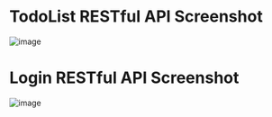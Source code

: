# TodoList RESTful API Screenshot
![image](https://github.com/Jameswayd/CodeIgniter_TabLab_0530/assets/106469320/2d895011-728c-41b4-8285-022fee46ac58)
# Login RESTful API Screenshot
![image](https://github.com/Jameswayd/CodeIgniter_TabLab_0530/assets/106469320/707a73c1-dd8b-4455-91ee-d015e1d60460)

